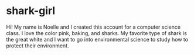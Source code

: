 # shark-girl
Hi! My name is Noelle and I created this account for a computer science class. I love the color pink, baking, and sharks. 
My favorite type of shark is the great white and I want to go into environmental science to study how to protect their environment. 
